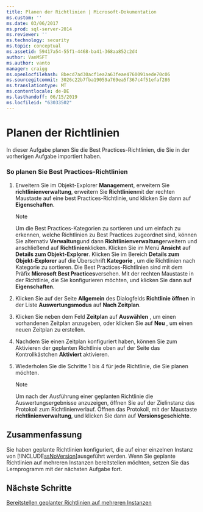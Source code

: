 ```yaml
---
title: Planen der Richtlinien | Microsoft-Dokumentation
ms.custom: ''
ms.date: 03/06/2017
ms.prod: sql-server-2014
ms.reviewer: ''
ms.technology: security
ms.topic: conceptual
ms.assetid: 59417a54-55f1-4468-ba41-368aa852c2d4
author: VanMSFT
ms.author: vanto
manager: craigg
ms.openlocfilehash: 8becd7ad30acf1ea2a63feae4760091aede70c06
ms.sourcegitcommit: 3026c22b7fba19059a769ea5f367c4f51efaf286
ms.translationtype: MT
ms.contentlocale: de-DE
ms.lasthandoff: 06/15/2019
ms.locfileid: "63033502"
---
```

# <a name="schedule-the-policies"></a>Planen der Richtlinien
  In dieser Aufgabe planen Sie die Best Practices-Richtlinien, die Sie in der vorherigen Aufgabe importiert haben.  
  
### <a name="to-schedule-the-best-practices-policies"></a>So planen Sie Best Practices-Richtlinien  
  
1.  Erweitern Sie im Objekt-Explorer **Management**, erweitern Sie **richtlinienverwaltung**, erweitern Sie **Richtlinien**mit der rechten Maustaste auf eine best Practices-Richtlinie, und klicken Sie dann auf  **Eigenschaften**.  
  
    > [!NOTE]  
    >  Um die Best Practices-Kategorien zu sortieren und um einfach zu erkennen, welche Richtlinien zu Best Practices zugeordnet sind, können Sie alternativ **Verwaltung**und dann **Richtlinienverwaltung**erweitern und anschließend auf **Richtlinien**klicken. Klicken Sie im Menü **Ansicht** auf **Details zum Objekt-Explorer**. Klicken Sie im Bereich **Details zum Objekt-Explorer** auf die Überschrift **Kategorie** , um die Richtlinien nach Kategorie zu sortieren. Die Best Practices-Richtlinien sind mit dem Präfix **Microsoft Best Practices**versehen. Mit der rechten Maustaste in der Richtlinie, die Sie konfigurieren möchten, und klicken Sie dann auf **Eigenschaften**.  
  
2.  Klicken Sie auf der Seite **Allgemein** des Dialogfelds **Richtlinie öffnen** in der Liste **Auswertungsmodus** auf **Nach Zeitplan**.  
  
3.  Klicken Sie neben dem Feld **Zeitplan** auf **Auswählen** , um einen vorhandenen Zeitplan anzugeben, oder klicken Sie auf **Neu** , um einen neuen Zeitplan zu erstellen.  
  
4.  Nachdem Sie einen Zeitplan konfiguriert haben, können Sie zum Aktivieren der geplanten Richtlinie oben auf der Seite das Kontrollkästchen **Aktiviert** aktivieren.  
  
5.  Wiederholen Sie die Schritte 1 bis 4 für jede Richtlinie, die Sie planen möchten.  
  
    > [!NOTE]  
    >  Um nach der Ausführung einer geplanten Richtlinie die Auswertungsergebnisse anzuzeigen, öffnen Sie auf der Zielinstanz das Protokoll zum Richtlinienverlauf. Öffnen das Protokoll, mit der Maustaste **richtlinienverwaltung**, und klicken Sie dann auf **Versionsgeschichte**.  
  
## <a name="summary"></a>Zusammenfassung  
 Sie haben geplante Richtlinien konfiguriert, die auf einer einzelnen Instanz von [!INCLUDE[ssNoVersion](../includes/ssnoversion-md.md)]ausgeführt werden. Wenn Sie geplante Richtlinien auf mehreren Instanzen bereitstellen möchten, setzen Sie das Lernprogramm mit der nächsten Aufgabe fort.  
  
## <a name="next-steps"></a>Nächste Schritte  
 [Bereitstellen geplanter Richtlinien auf mehreren Instanzen](../../2014/tutorials/deploy-scheduled-policies-to-multiple-instances.md)  
  
  
